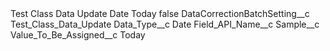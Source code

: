 <?xml version="1.0" encoding="UTF-8"?>
<CustomMetadata xmlns="http://soap.sforce.com/2006/04/metadata" xmlns:xsi="http://www.w3.org/2001/XMLSchema-instance" xmlns:xsd="http://www.w3.org/2001/XMLSchema">
    <label>Test Class Data Update Date Today</label>
    <protected>false</protected>
    <values>
        <field>DataCorrectionBatchSetting__c</field>
        <value xsi:type="xsd:string">Test_Class_Data_Update</value>
    </values>
    <values>
        <field>Data_Type__c</field>
        <value xsi:type="xsd:string">Date</value>
    </values>
    <values>
        <field>Field_API_Name__c</field>
        <value xsi:type="xsd:string">Sample__c</value>
    </values>
    <values>
        <field>Value_To_Be_Assigned__c</field>
        <value xsi:type="xsd:string">Today</value>
    </values>
</CustomMetadata>
